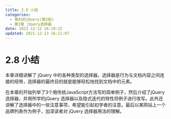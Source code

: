 ```yaml
---
title: 2.8 小结
categories: 
  - 锋利的jQuery(第2版)
  - 第2章 jQuery选择器
date: 2021-12-12 16:10:22
updated: 2021-12-13 16:11:07
---
```

# 2.8 小结
本章详细讲解了 jQuery 中的各种类型的选择器。选择器是行为与文档内容之间连接的纽带，选择器的最终目的就是能够轻松地找到文档中的元素。

在本章的开始列举了3个用传统JavaScript方法写的简单例子，然后介绍了jQuery选择器，并用所学的jQuery 选择器以及隐式迭代的特性将例子进行改写。此外还讲解了选择器中的一些注意事项，希望能引起初学者的注意。最后以某网站上一个品牌列表作为例子，加深读者对 jQuery 选择器用法的理解。
